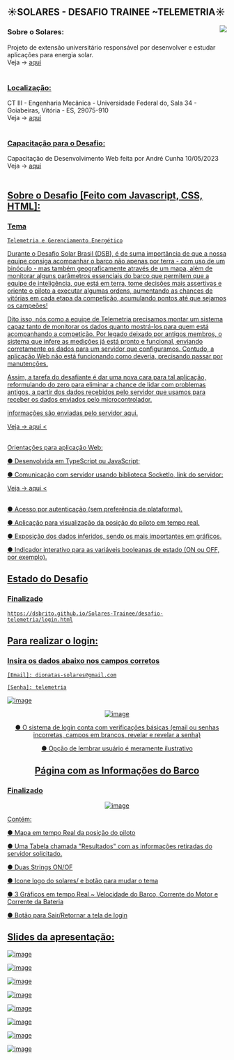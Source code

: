 ## ☀️SOLARES - DESAFIO TRAINEE ~TELEMETRIA☀️
<img align="right" src="https://lh3.googleusercontent.com/p/AF1QipOPDBE2AO9hCN70eyT7KTMLv3yZKBJLiyuZLNYd=s680-w680-h510">

<h3 align="left">Sobre o Solares:</h3>
 </a>
 <p align="just">
  Projeto de extensão universitário responsável por desenvolver e estudar aplicações para energia solar.
  <a href="https://www.projetosolares.com.br/"
  <br /><br />
 </a>
  Veja -> 
  <a href="https://www.projetosolares.com.br/"
     >aqui
  <br /><br />

<h3 align="left">Localização:</h3>
 </a>
 <p align="just">
  CT III - Engenharia Mecânica - Universidade Federal do, Sala 34 - Goiabeiras, Vitória - ES, 29075-910
  <a href="https://goo.gl/maps/azZKzuEAGPDDNT4v6?coh=178571&entry=tt"
  <br /><br />
 </a>
 Veja -> 
  <a href="https://goo.gl/maps/azZKzuEAGPDDNT4v6?coh=178571&entry=tt"
     >aqui 
  <br /><br />

<h3 align="left">Capacitação para o Desafio:</h3>
 </a>
 <p align="just">
  Capacitação de Desenvolvimento Web feita por André Cunha 10/05/2023
  <a href="https://www.youtube.com/watch?v=7ItQiJ0FrWo"
  <br /><br />
 </a>
 Veja -> 
  <a href="https://www.youtube.com/watch?v=7ItQiJ0FrWo"
     >aqui 
  <br /><br />

  
  <div style="display: inline_block" align="left">
  
    
    
## Sobre o Desafio [Feito com Javascript, CSS, HTML]:
<h3 align="left">Tema</h3>

    Telemetria e Gerenciamento Energético

 Durante o Desafio Solar Brasil (DSB), é de suma importância de que a nossa equipe
consiga acompanhar o barco não apenas por terra - com uso de um binóculo - mas também
geograficamente através de um mapa, além de monitorar alguns parâmetros essenciais do
barco que permitem que a equipe de inteligência, que está em terra, tome decisões mais
assertivas e oriente o piloto a executar algumas ordens, aumentando as chances de vitórias
em cada etapa da competição, acumulando pontos até que sejamos os campeões!
  
Dito isso, nós como a equipe de Telemetria precisamos montar um sistema capaz
tanto de monitorar os dados quanto mostrá-los para quem está acompanhando a competição.
Por legado deixado por antigos membros, o sistema que infere as medições já está pronto e
funcional, enviando corretamente os dados para um servidor que configuramos. Contudo, a
aplicação Web não está funcionando como deveria, precisando passar por manutenções.
  
Assim, a tarefa do desafiante é dar uma nova cara para tal aplicação, reformulando do zero para
eliminar a chance de lidar com problemas antigos, a partir dos dados recebidos pelo servidor
que usamos para receber os dados enviados pelo microcontrolador. 

  informações são enviadas pelo servidor aqui.
    
  Veja  -> 
  <a href="https://telemetria-trainee-2023.onrender.com/info"
     >aqui <
  <br /><br /> 
  
Orientações para aplicação Web:
    
● Desenvolvida em TypeScript ou JavaScript;
    
● Comunicação com servidor usando biblioteca SocketIo, link do servidor:
    
  Veja  -> 
  <a href="https://telemetria-trainee-2023.onrender.com"
     >aqui <
  <br /><br /> 

    
● Acesso por autenticação (sem preferência de plataforma).
    
● Aplicação para visualização da posição do piloto em tempo real.
    
● Exposição dos dados inferidos, sendo os mais importantes em gráficos.
    
● Indicador interativo para as variáveis booleanas de estado (ON ou OFF, por exemplo).
        



## Estado do Desafio
<h3 align="left">Finalizado</h3>

    https://dsbrito.github.io/Solares-Trainee/desafio-telemetria/login.html
    
    
## Para realizar o login:    
<h3 align="left">Insira os dados abaixo nos campos corretos </h3>

    [Email]: dionatas-solares@gmail.com
    
    [Senha]: telemetria
    
![image](https://github.com/DsBrito/Solares-Trainee/assets/80075307/c45300ef-e14b-410c-9f0f-5e7074c96818)

 <div style="display: inline_block" align="center">
   
![image](https://github.com/DsBrito/Solares-Trainee/assets/80075307/ffe461e1-8127-4849-a4bd-430eacac4de8)
    
 ● O sistema de login conta com verificações básicas (email ou senhas incorretas, campos em brancos, revelar e  revelar a senha)
 
 ● Opção de lembrar usuário é meramente ilustrativo



## Página com as Informações do Barco
<h3 align="left">Finalizado</h3>

![image](https://github.com/DsBrito/Solares-Trainee/assets/80075307/84aea885-1583-4501-9d43-e8d72243c9c8)
   
<div style="display: inline_block" align="left">
 Contém:
  
  
  
 ● Mapa em tempo Real da posição do piloto
   
 ● Uma Tabela chamada "Resultados" com as informações retiradas do servidor solicitado.
 
 ● Duas Strings ON/OF
   
 ● Icone logo do solares/ e botão para mudar o tema
    
 ● 3 Gráficos em tempo Real ~ Velocidade do Barco, Corrente do Motor e Corrente da  Bateria
    
 ● Botão para Sair/Retornar a tela de login
 
## Slides da apresentação:
 ![image](https://github.com/DsBrito/Solares-Trainee/assets/80075307/0946667e-a578-4ea3-94a8-b94f9dc48caa)

 ![image](https://github.com/DsBrito/Solares-Trainee/assets/80075307/89d0d056-ebc8-428f-b58e-4868bd7c7523)
 
 ![image](https://github.com/DsBrito/Solares-Trainee/assets/80075307/4db73af9-0e23-4462-96ae-5356d7b8c4de)

 ![image](https://github.com/DsBrito/Solares-Trainee/assets/80075307/1bef2239-55aa-4909-87bd-94d4725489c3)

 ![image](https://github.com/DsBrito/Solares-Trainee/assets/80075307/f2a715f4-855a-4187-9b72-a78c4844e604)

 ![image](https://github.com/DsBrito/Solares-Trainee/assets/80075307/c3303bcd-501f-4f98-8c13-72d87f9594fc)

 ![image](https://github.com/DsBrito/Solares-Trainee/assets/80075307/a122803d-15c5-4b2a-a4b6-882214f0439f)

 ![image](https://github.com/DsBrito/Solares-Trainee/assets/80075307/7fb4ceff-9f5c-40ed-908e-4bd14d300f7d)

